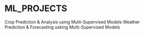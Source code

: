 # ML_PROJECTS
Crop Prediction & Analysis using Multi-Supervised Models
Weather Prediction & Forecasting usking Multi-Supervised Models
